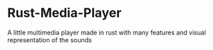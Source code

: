 # Rust-Media-Player
A little multimedia player made in rust with many features and visual representation of the sounds
